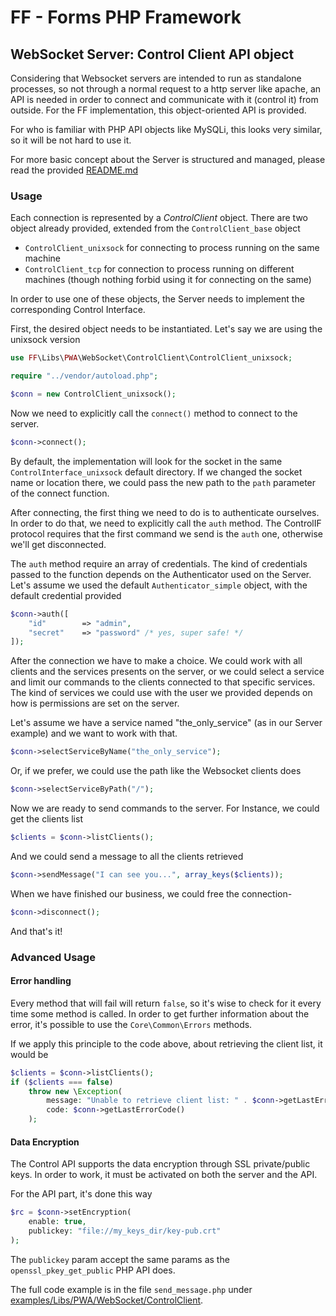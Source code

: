 # FF - Forms PHP Framework #

## WebSocket Server: Control Client API object ##

Considering that Websocket servers are intended to run as standalone processes, so not through a normal request
to a http server like apache, an API is needed in order to connect and communicate with it (control it) from
outside. For the FF implementation, this object-oriented API is provided.

For who is familiar with PHP API objects like MySQLi, this looks very similar, so it will be not hard to use it.

For more basic concept about the Server is structured and managed, please read the provided
[README.md](/src/Libs/PWA/WebSocket/Server/README.md)

### Usage ###

Each connection is represented by a *ControlClient* object. There are two object already provided, extended from
the <code>ControlClient_base</code> object
* <code>ControlClient_unixsock</code> for connecting to process running on the same machine
* <code>ControlClient_tcp</code> for connection to process running on different machines (though nothing forbid using
it for connecting on the same)

In order to use one of these objects, the Server needs to implement the corresponding Control Interface.

First, the desired object needs to be instantiated. Let's say we are using the unixsock version
```php
use FF\Libs\PWA\WebSocket\ControlClient\ControlClient_unixsock;

require "../vendor/autoload.php";

$conn = new ControlClient_unixsock();
```

Now we need to explicitly call the <code>connect()</code> method to connect to the server.
```php
$conn->connect();
```

By default, the implementation will look for the socket in the same <code>ControlInterface_unixsock</code> 
default directory. If we changed the socket name or location there, we could pass the new path to the <code>path</code>
parameter of the connect function.

After connecting, the first thing we need to do is to authenticate ourselves. In order to do that, we need to 
explicitly call the <code>auth</code> method. The ControlIF protocol requires that the first command we send
is the <code>auth</code> one, otherwise we'll get disconnected.

The <code>auth</code> method require an array of credentials. The kind of credentials passed to the function depends on the Authenticator used
on the Server. Let's assume we used the default <code>Authenticator_simple</code> object, with the default credential
provided
```php
$conn->auth([
	"id"        => "admin",
	"secret"    => "password" /* yes, super safe! */
]);
```

After the connection we have to make a choice. We could work with all clients and the services presents on the server,
or we could select a service and limit our commands to the clients connected to that specific services.
The kind of services we could use with the user we provided depends on how is permissions are set on the server.

Let's assume we have a service named "the_only_service" (as in our Server example) and we want to work with that.
```php
$conn->selectServiceByName("the_only_service");
```

Or, if we prefer, we could use the path like the Websocket clients does
```php
$conn->selectServiceByPath("/");
```

Now we are ready to send commands to the server. For Instance, we could get the clients list
```php
$clients = $conn->listClients();
```

And we could send a message to all the clients retrieved
```php
$conn->sendMessage("I can see you...", array_keys($clients));
```

When we have finished our business, we could free the connection-
```php
$conn->disconnect();
```

And that's it!

### Advanced Usage ###

#### Error handling #####

Every method that will fail will return <code>false</code>, so it's wise to check for it every time some method
is called. In order to get further information about the error, it's possible to use the <code>Core\Common\Errors</code>
methods.

If we apply this principle to the code above, about retrieving the client list, it would be

```php
$clients = $conn->listClients();
if ($clients === false)
    throw new \Exception(
        message: "Unable to retrieve client list: " . $conn->getLastErrorString(),
        code: $conn->getLastErrorCode()
    );
```

#### Data Encryption #####

The Control API supports the data encryption through SSL private/public keys. In order to work, it must be activated
on both the server and the API.

For the API part, it's done this way
```php
$rc = $conn->setEncryption(
	enable: true,
	publickey: "file://my_keys_dir/key-pub.crt"
);
```
The <code>publickey</code> param accept the same params as the <code>openssl_pkey_get_public</code> PHP API does.

The full code example is in the file <code>send_message.php</code>
under [examples/Libs/PWA/WebSocket/ControlClient](/examples/Libs/PWA/WebSocket/ControlClient/send_message.php).
